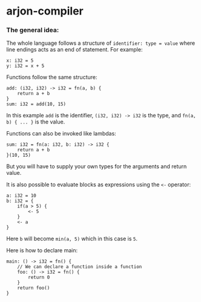 # arjon-compiler

### The general idea:
The whole language follows a structure of `identifier: type = value` where line endings acts as an end of statement.
For example:
```
x: i32 = 5
y: i32 = x + 5
```
Functions follow the same structure:
```
add: (i32, i32) -> i32 = fn(a, b) {
    return a + b
}
sum: i32 = add(10, 15)
```
In this example `add` is the identifier, `(i32, i32) -> i32` is the type, and `fn(a, b) { ... }` is the value.

Functions can also be invoked like lambdas:
```
sum: i32 = fn(a: i32, b: i32) -> i32 {
    return a + b
}(10, 15)
```
But you will have to supply your own types for the arguments and return value.

It is also possible to evaluate blocks as expressions using the `<-` operator:
```
a: i32 = 10
b: i32 = {
    if(a > 5) {
        <- 5
    }
    <- a
}
```
Here `b` will become `min(a, 5)` which in this case is `5`.

Here is how to declare main:
```
main: () -> i32 = fn() {
    // We can declare a function inside a function
    foo: () -> i32 = fn() {
        return 0
    }
    return foo()
}
```
